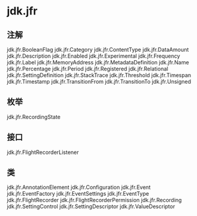 # jdk.jfr

## 注解

jdk.jfr.BooleanFlag
jdk.jfr.Category
jdk.jfr.ContentType
jdk.jfr.DataAmount
jdk.jfr.Description
jdk.jfr.Enabled
jdk.jfr.Experimental
jdk.jfr.Frequency
jdk.jfr.Label
jdk.jfr.MemoryAddress
jdk.jfr.MetadataDefinition
jdk.jfr.Name
jdk.jfr.Percentage
jdk.jfr.Period
jdk.jfr.Registered
jdk.jfr.Relational
jdk.jfr.SettingDefinition
jdk.jfr.StackTrace
jdk.jfr.Threshold
jdk.jfr.Timespan
jdk.jfr.Timestamp
jdk.jfr.TransitionFrom
jdk.jfr.TransitionTo
jdk.jfr.Unsigned

## 枚举

jdk.jfr.RecordingState

## 接口

jdk.jfr.FlightRecorderListener

## 类

jdk.jfr.AnnotationElement
jdk.jfr.Configuration
jdk.jfr.Event
jdk.jfr.EventFactory
jdk.jfr.EventSettings
jdk.jfr.EventType
jdk.jfr.FlightRecorder
jdk.jfr.FlightRecorderPermission
jdk.jfr.Recording
jdk.jfr.SettingControl
jdk.jfr.SettingDescriptor
jdk.jfr.ValueDescriptor




